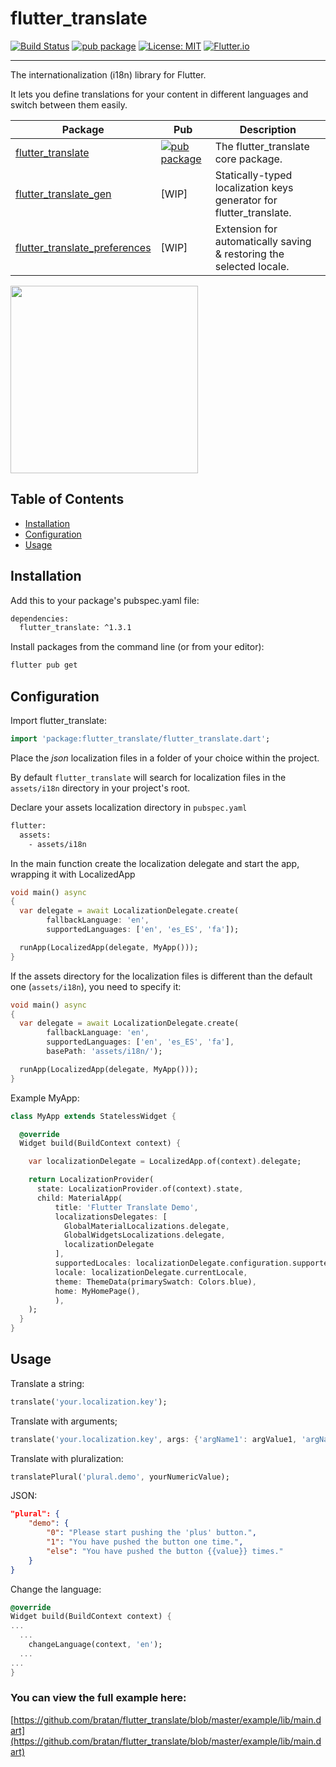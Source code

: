# flutter_translate

[![Build Status](https://travis-ci.org/bratan/flutter_translate.svg)](https://travis-ci.org/bratan/flutter_translate)
[![pub package](https://img.shields.io/pub/v/flutter_translate.svg)](https://pub.dev/packages/flutter_translate)
[![License: MIT](https://img.shields.io/badge/License-MIT-ff69b4.svg)](https://github.com/bratan/flutter_translate/blob/master/LICENSE)
[![Flutter.io](https://img.shields.io/badge/Flutter-Website-deepskyblue.svg)](https://flutter.io/)

---

The internationalization (i18n) library for Flutter.

It lets you define translations for your content in different languages and switch between them easily.

| Package                                                                            | Pub                                                                                                    | Description |
| ---------------------------------------------------------------------------------- | ------------------------------------------------------------------------------------------------------ | ----------- |
| [flutter_translate](https://github.com/bratan/flutter_translate/tree/master/packages/flutter_translate)                  | [![pub package](https://img.shields.io/pub/v/flutter_translate.svg)](https://pub.dev/packages/flutter_translate) | The flutter_translate core package. |
| [flutter_translate_gen](https://github.com/bratan/flutter_translate_gen)           | [WIP]  | Statically-typed localization keys generator for flutter_translate.|
| [flutter_translate_preferences](https://github.com/bratan/flutter_translate_preferences) | [WIP]  | Extension for automatically saving & restoring the selected locale. |


<img src="https://raw.githubusercontent.com/bratan/flutter_translate/master/resources/gifs/flutter_translate_screen.gif" width="300"/>

## Table of Contents
  - [Installation](#installation)
  - [Configuration](#configuration)
  - [Usage](#usage)

## Installation

Add this to your package's pubspec.yaml file:

```sh
dependencies:
  flutter_translate: ^1.3.1
```

Install packages from the command line (or from your editor):

```sh
flutter pub get
```

## Configuration

Import flutter_translate:

```dart
import 'package:flutter_translate/flutter_translate.dart';
```

Place the *json* localization files in a folder of your choice within the project.

By default ```flutter_translate``` will search for localization files in the `assets/i18n` directory in your project's root.

Declare your assets localization directory in ```pubspec.yaml```

```sh
flutter:
  assets:
    - assets/i18n
```

In the main function create the localization delegate and start the app, wrapping it with LocalizedApp

```dart
void main() async
{
  var delegate = await LocalizationDelegate.create(
        fallbackLanguage: 'en',
        supportedLanguages: ['en', 'es_ES', 'fa']);

  runApp(LocalizedApp(delegate, MyApp()));
}
```

If the assets directory for the localization files is different than the default one (```assets/i18n```), you need to specify it:

```dart
void main() async
{
  var delegate = await LocalizationDelegate.create(
        fallbackLanguage: 'en',
        supportedLanguages: ['en', 'es_ES', 'fa'],
        basePath: 'assets/i18n/');

  runApp(LocalizedApp(delegate, MyApp()));
}
```

Example MyApp:

```dart
class MyApp extends StatelessWidget {

  @override
  Widget build(BuildContext context) {

    var localizationDelegate = LocalizedApp.of(context).delegate;

    return LocalizationProvider(
      state: LocalizationProvider.of(context).state,
      child: MaterialApp(
          title: 'Flutter Translate Demo',
          localizationsDelegates: [
            GlobalMaterialLocalizations.delegate,
            GlobalWidgetsLocalizations.delegate,
            localizationDelegate
          ],
          supportedLocales: localizationDelegate.configuration.supportedLocales,
          locale: localizationDelegate.currentLocale,
          theme: ThemeData(primarySwatch: Colors.blue),
          home: MyHomePage(),
          ),
    );
  }
}
```

## Usage

Translate a string:

```dart
translate('your.localization.key');
```

Translate with arguments;

```dart
translate('your.localization.key', args: {'argName1': argValue1, 'argName2': argValue2});
```

Translate with pluralization:

```dart
translatePlural('plural.demo', yourNumericValue);
```

JSON:

```json
"plural": {
    "demo": {
        "0": "Please start pushing the 'plus' button.",
        "1": "You have pushed the button one time.",
        "else": "You have pushed the button {{value}} times."
    }
}
```

Change the language:

```dart
@override
Widget build(BuildContext context) {
...
  ...
    changeLanguage(context, 'en');
  ...
...
}
```

### You can view the full example here:

[https://github.com/bratan/flutter_translate/blob/master/example/lib/main.dart](https://github.com/bratan/flutter_translate/blob/master/example/lib/main.dart)
